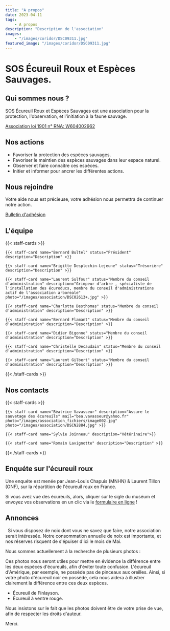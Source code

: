 ```yaml
---
title: "A propos"
date: 2023-04-11
tags: 
    - A propos
description: "Description de l'association"
images:
    - "/images/coridor/DSC09311.jpg"
featured_image: "/images/coridor/DSC09311.jpg"
---
```


# SOS Écureuil Roux et Espèces Sauvages.
 
## Qui sommes nous ?

SOS Écureuil Roux et Espèces Sauvages est une association pour la protection, l'observation, et l'initiation à la faune sauvage.

[Association loi 1901 n° RNA: W604002962](/documents/association/Statuts%20Association%20Loi%201901%20vresion%202-1.pdf)


## Nos actions

- Favoriser la protection des espèces sauvages.
- Favoriser le maintien des espèces sauvages dans leur espace naturel.
- Observer et faire connaître ces espèces.
- Initier et informer pour ancrer les différentes actions.
 
## Nous rejoindre

Votre aide nous est précieuse, votre adhésion nous permettra de continuer notre action. 

[Bulletin d'adhésion](documents/association/bulletin%20d'adhesion%20201_.pdf) 

## L'équipe 

{{< staff-cards >}}

    {{< staff-card name="Bernard Bultel" status="Président" description="Description" >}}

    {{< staff-card name="Brigitte Desplechin-Lejeune" status="Trésorière" description="Description" >}}

    {{< staff-card name="Laurent Sulfour" status="Membre du conseil d'administration" description="Grimpeur d'arbre , spécialiste de l'installation des écuroducs, membre du conseil d'administrations actif de l'association arboreale" photo="/images/association/DSC02613+.jpg" >}}

    {{< staff-card name="Charlotte Desthomas" status="Membre du conseil d'administration" description="Description" >}}

    {{< staff-card name="Bernard Flamant" status="Membre du conseil d'administration" description="Description" >}}

    {{< staff-card name="Didier Bigonne" status="Membre du conseil d'administration" description="Description" >}}

    {{< staff-card name="Christelle Decaudain" status="Membre du conseil d'administration" description="Description" >}}

    {{< staff-card name="Laurent Gilbert" status="Membre du conseil d'administration" description="Description" >}}


{{< /staff-cards >}}

## Nos contacts

{{< staff-cards >}}


    {{< staff-card name="Béatrice Vavasseur" description="Assure le sauvetage des écureuils" mail="bea.vavasseur@yahoo.fr" photo="/images/association_fichiers/image002.jpg" photo="/images/association/DSCN2884.jpg" >}}

    {{< staff-card name="Sylvie Joinneau" description="Vétérinaire">}}

    {{< staff-card name="Romain Lavignotte" description="Description" >}}

{{< /staff-cards >}}

## Enquéte sur l'écureuil roux
Une enquéte est menée par Jean-Louis Chapuis (MNHN) & Laurent Tillon (ONF), sur la répartition de l'écureuil roux en France. 

Si vous avez vue des écureuils, alors, cliquer sur le sigle du muséum et envoyez vos observations en un clic via le [formulaire en ligne](http://ecureuils.mnhn.fr/enquete-nationale) ! 

## Annonces
   
Si vous disposez de noix dont vous ne savez que faire, notre association serait intéressée. Notre consommation annuelle de noix est importante, et nos réserves risquent de s'épuiser d'ici le mois de Mai.

Nous sommes actuellement à la recherche de plusieurs photos :

Ces photos nous seront utiles pour mettre en évidence la différence entre les deux espèces d'écureuils, afin d'éviter toute confusion. L'écureuil d'Amérique, par exemple, ne possède pas de pinceaux aux oreilles. Ainsi, si votre photo d'écureuil noir en possède, cela nous aidera à illustrer clairement la différence entre ces deux espèces.

- Écureuil de Finlayson.
- Écureuil à ventre rouge.

Nous insistons sur le fait que les photos doivent être de votre prise de vue, afin de respecter les droits d'auteur.

Merci.
